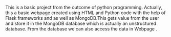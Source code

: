 This is a basic project from the outcome of python programming. Actually, this a basic webpage created using HTML and Python code with the help of Flask frameworks and as well as MongoDB.This gets value from the user and store it in the MongoDB database which is actually an unstructured database. From the database we can also access the data in Webpage .
